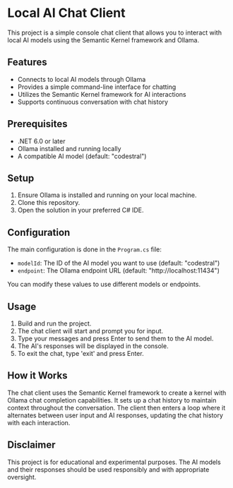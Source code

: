 # Local AI Chat Client

This project is a simple console chat client that allows you to interact with local AI models using the Semantic Kernel framework and Ollama.

## Features

- Connects to local AI models through Ollama
- Provides a simple command-line interface for chatting
- Utilizes the Semantic Kernel framework for AI interactions
- Supports continuous conversation with chat history

## Prerequisites

- .NET 6.0 or later
- Ollama installed and running locally
- A compatible AI model (default: "codestral")

## Setup

1. Ensure Ollama is installed and running on your local machine.
2. Clone this repository.
3. Open the solution in your preferred C# IDE.

## Configuration

The main configuration is done in the `Program.cs` file:

- `modelId`: The ID of the AI model you want to use (default: "codestral")
- `endpoint`: The Ollama endpoint URL (default: "http://localhost:11434")

You can modify these values to use different models or endpoints.

## Usage

1. Build and run the project.
2. The chat client will start and prompt you for input.
3. Type your messages and press Enter to send them to the AI model.
4. The AI's responses will be displayed in the console.
5. To exit the chat, type 'exit' and press Enter.

## How it Works

The chat client uses the Semantic Kernel framework to create a kernel with Ollama chat completion capabilities. It sets up a chat history to maintain context throughout the conversation. The client then enters a loop where it alternates between user input and AI responses, updating the chat history with each interaction.

## Disclaimer

This project is for educational and experimental purposes. The AI models and their responses should be used responsibly and with appropriate oversight.